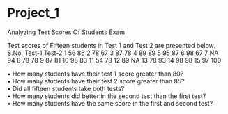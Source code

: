 # Project_1
Analyzing Test Scores Of Students Exam

Test scores of Fifteen students in Test 1 and Test 2 are presented below.
S.No.	Test-1	Test-2
1	56	86
2	78	67
3	87	78
4	89	89
5	95	87
6	98	67
7	NA	94
8	78	78
9	87	81
10	98	83
11	54	78
12	89	NA
13	78	93
14	98	98
15	97	100

•	How many students have their test 1 score greater than 80?<br>
•	How many students have their test 2 score greater than 85?<br>
•	Did all fifteen students take both tests?<br>
•	How many students did better in the second test than the first test?<br>
•	How many students have the same score in the first and second test?

